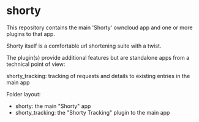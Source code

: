 shorty
======

This repository contains the main 'Shorty' owncloud app and one or more plugins to that app. 

Shorty itself is a comfortable url shortening suite with a twist. 

The plugin(s) provide additional features but are standalone apps from a technical point of view: 

shorty_tracking: tracking of requests and details to existing entries in the main app


Folder layout: 
- shorty:          the main "Shorty" app
- shorty_tracking: the "Shorty Tracking" plugin to the main app

